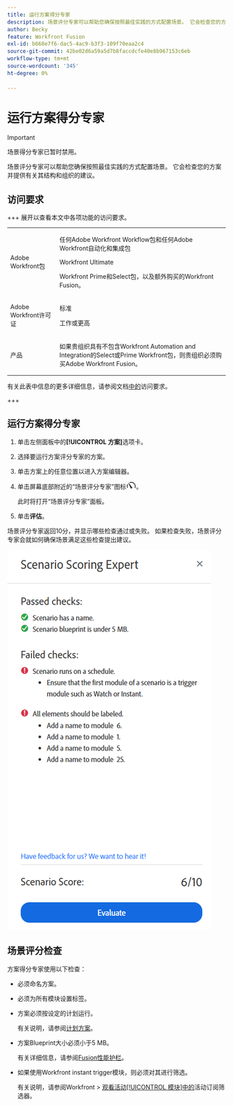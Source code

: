 ```yaml
---
title: 运行方案得分专家
description: 场景评分专家可以帮助您确保按照最佳实践的方式配置场景。 它会检查您的方案并提供有关其结构和组织的建议。
author: Becky
feature: Workfront Fusion
exl-id: b668e7f6-dac5-4ac9-b3f3-109f70eaa2c4
source-git-commit: 42be02d6a59a5d7b8faccdcfe40e8b967153c6eb
workflow-type: tm+mt
source-wordcount: '345'
ht-degree: 0%

---
```


# 运行方案得分专家

>[!IMPORTANT]
>
>场景得分专家已暂时禁用。

场景评分专家可以帮助您确保按照最佳实践的方式配置场景。 它会检查您的方案并提供有关其结构和组织的建议。

## 访问要求

+++ 展开以查看本文中各项功能的访问要求。

<table style="table-layout:auto">
 <col> 
 <col> 
 <tbody> 
  <tr> 
   <td role="rowheader">Adobe Workfront包</td> 
   <td> <p>任何Adobe Workfront Workflow包和任何Adobe Workfront自动化和集成包</p><p>Workfront Ultimate</p><p>Workfront Prime和Select包，以及额外购买的Workfront Fusion。</p> </td> 
  </tr> 
  <tr data-mc-conditions=""> 
   <td role="rowheader">Adobe Workfront许可证</td> 
   <td> <p>标准</p><p>工作或更高</p> </td> 
  </tr> 
  <tr> 
   <td role="rowheader">产品</td> 
   <td>
   <p>如果贵组织具有不包含Workfront Automation and Integration的Select或Prime Workfront包，则贵组织必须购买Adobe Workfront Fusion。</li></ul>
   </td> 
  </tr>
 </tbody> 
</table>

有关此表中信息的更多详细信息，请参阅文档[中的](/help/workfront-fusion/references/licenses-and-roles/access-level-requirements-in-documentation.md)访问要求。

+++

## 运行方案得分专家

1. 单击左侧面板中的&#x200B;**[!UICONTROL 方案]**&#x200B;选项卡。
1. 选择要运行方案评分专家的方案。
1. 单击方案上的任意位置以进入方案编辑器。
1. 单击屏幕底部附近的“场景评分专家”图标![场景评分专家](assets/scoring-expert-icon.png)。

   此时将打开“场景评分专家”面板。
1. 单击&#x200B;**评估**。

场景评分专家返回10分，并显示哪些检查通过或失败。 如果检查失败，场景评分专家会就如何确保场景满足这些检查提出建议。

![方案得分](assets/scenario-score.png)

## 场景评分检查

方案得分专家使用以下检查：

* 必须命名方案。
* 必须为所有模块设置标签。
* 方案必须按设定的计划运行。

  有关说明，请参阅[计划方案](/help/workfront-fusion/create-scenarios/config-scenarios-settings/schedule-a-scenario.md)。
* 方案Blueprint大小必须小于5 MB。

  有关详细信息，请参阅[Fusion性能护栏](/help/workfront-fusion/references/scenarios/fusion-performance-guardrails.md#scenarios)。
* 如果使用Workfront instant trigger模块，则必须对其进行筛选。

  有关说明，请参阅Workfront > [观看活动[!UICONTROL 模块]中的](/help/workfront-fusion/references/apps-and-modules/adobe-connectors/workfront-modules.md#event-subscription-filters-in-the-workfront--watch-events-modules)活动订阅筛选器。
